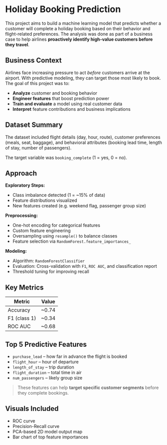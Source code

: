 #  Holiday Booking Prediction

This project aims to build a machine learning model that predicts whether a customer will complete a holiday booking based on their behavior and flight-related preferences. The analysis was done as part of a business case to help airlines **proactively identify high-value customers before they travel**.

##  Business Context

Airlines face increasing pressure to act *before* customers arrive at the airport. With predictive modeling, they can target those most likely to book. The goal of this project was to:

- **Analyze** customer and booking behavior
- **Engineer features** that boost prediction power
- **Train and evaluate** a model using real customer data
- **Interpret** feature contributions and business implications

##  Dataset Summary

The dataset included flight details (day, hour, route), customer preferences (meals, seat, baggage), and behavioral attributes (booking lead time, length of stay, number of passengers).

The target variable was `booking_complete` (1 = yes, 0 = no).

## Approach

**Exploratory Steps:**
- Class imbalance detected (1 = ~15% of data)
- Feature distributions visualized
- New features created (e.g. weekend flag, passenger group size)

**Preprocessing:**
- One-hot encoding for categorical features  
- Custom feature engineering  
- Oversampling using `resample()` to balance classes  
- Feature selection via `RandomForest.feature_importances_`

**Modeling:**
- Algorithm: `RandomForestClassifier`
- Evaluation: Cross-validation with `F1`, `ROC AUC`, and classification report
- Threshold tuning for improving recall

##  Key Metrics

| Metric       | Value     |
|--------------|-----------|
| Accuracy     | ~0.74     |
| F1 (class 1) | ~0.34     |
| ROC AUC      | ~0.68     |

##  Top 5 Predictive Features

- `purchase_lead` – how far in advance the flight is booked  
- `flight_hour` – hour of departure  
- `length_of_stay` – trip duration  
- `flight_duration` – total time in air  
- `num_passengers` – likely group size

> These features can help **target specific customer segments** before they complete bookings.

##  Visuals Included

- ROC curve  
- Precision-Recall curve  
- PCA-based 2D model output map  
- Bar chart of top feature importances  

